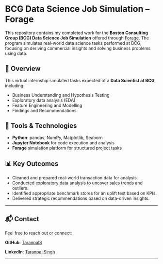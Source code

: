 # BCG Data Science Job Simulation – Forage

This repository contains my completed work for the **Boston Consulting Group (BCG) Data Science Job Simulation** offered through [Forage](https://www.theforage.com/). The program simulates real-world data science tasks performed at BCG, focusing on deriving commercial insights and solving business problems using data.

## 📌 Overview

This virtual internship simulated tasks expected of a **Data Scientist at BCG**, including:

- Business Understanding and Hypothesis Testing
- Exploratory data analysis (EDA)
- Feature Engineering and Modelling
- Findings and Recommendations

## 🧰 Tools & Technologies

- **Python**: pandas, NumPy, Matplotlib, Seaborn
- **Jupyter Notebook** for code execution and analysis
- **Forage** simulation platform for structured project tasks

## 📊 Key Outcomes

- Cleaned and prepared real-world transaction data for analysis.
- Conducted exploratory data analysis to uncover sales trends and outliers.
- Identified appropriate benchmark stores for an uplift test based on KPIs.
- Delivered strategic recommendations based on data-driven insights.

---

## 📬 Contact

Feel free to reach out or connect:

**GitHub**: [TaranpalS](https://github.com/TaranpalS)

**LinkedIn**: [Taranpal Singh](https://in.linkedin.com/in/taranpalsinghh)

---
